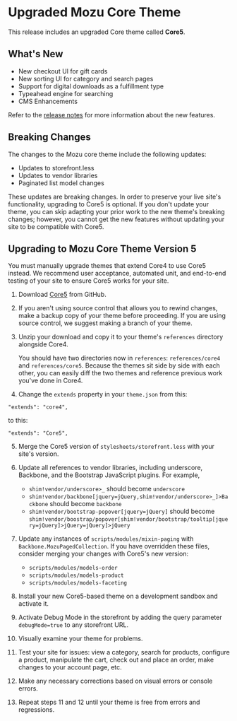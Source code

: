 ﻿# Upgraded Mozu Core Theme

This release includes an upgraded Core theme called **Core5**.

## What's New

* New checkout UI for gift cards
* New sorting UI for category and search pages
* Support for digital downloads as a fulfillment type
* Typeahead engine for searching
* CMS Enhancements

Refer to the [release notes](RELEASE_NOTES.md) for more information about the new features.

## Breaking Changes

The changes to the Mozu core theme include the following updates:

*  Updates to storefront.less
*  Updates to vendor libraries
*  Paginated list model changes

These updates are breaking changes. In order to preserve your live site's functionality, upgrading to Core5 is optional. If you don't update your theme, you can skip adapting your prior work to the new theme's breaking changes; however, you cannot get the new features without updating your site to be compatible with Core5. 

## Upgrading to Mozu Core Theme Version 5

You must manually upgrade themes that extend Core4 to use Core5 instead. We recommend user acceptance, automated unit, and end-to-end testing of your site to ensure Core5 works for your site.

1.   Download [Core5](releases) from GitHub.
2.   If you aren't using source control that allows you to rewind changes, make a backup copy of your theme before proceeding. If you are using source control, we suggest making a branch of your theme.
3.  Unzip your download and copy it to your theme's `references` directory alongside Core4.

    You should have two directories now in `references`: `references/core4` and `references/core5`. Because the themes sit side by side with each other, you can easily diff the two themes and reference previous work you've done in Core4.
4.  Change the `extends` property in your `theme.json` from this:
   ```
   "extends": "core4",
   ```
   to this:
   ```
   "extends": "Core5",
   ```

5.  Merge the Core5 version of `stylesheets/storefront.less` with your site's version.

6.  Update all references to vendor libraries, including underscore, Backbone, and the Bootstrap JavaScript plugins. For example,
    * `shim!vendor/underscore>_` should become `underscore`
    * `shim!vendor/backbone[jquery=jQuery,shim!vendor/underscore>_]>Backbone` should become `backbone`
    * `shim!vendor/bootstrap-popover[jquery=jQuery]` should become `shim!vendor/boostrap/popover[shim!vendor/bootstrap/tooltip[jquery=jQuery]>jQuery=jQuery]>jQuery`

7.  Update any instances of `scripts/modules/mixin-paging` with `Backbone.MozuPagedCollection`. If you have overridden these files, consider merging your changes with Core5's new version:
    *  `scripts/modules/models-order`
    *  `scripts/modules/models-product`
    *  `scripts/modules/models-faceting`

8.  Install your new Core5-based theme on a development sandbox and activate it.

9.  Activate Debug Mode in the storefront by adding the query parameter `debugMode=true` to any storefront URL.

10. Visually examine your theme for problems. 

11. Test your site for issues: view a category, search for products, configure a product, manipulate the cart, check out and place an order, make changes to your account page, etc.

12. Make any necessary corrections based on visual errors or console errors.

13. Repeat steps 11 and 12 until your theme is free from errors and regressions.
